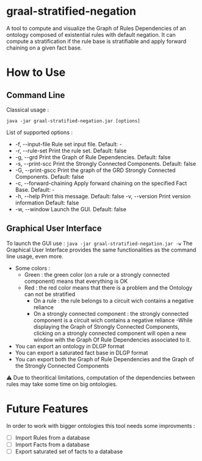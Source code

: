 # graal-stratified-negation
A tool to compute and visualize the Graph of Rules Dependencies of an ontology composed of existential rules with default negation. It can compute a stratification if the rule base is stratifiable and apply forward chaining on a given fact base.

# How to Use
## Command Line
Classical usage :

```java -jar graal-stratified-negation.jar [options]```

List of supported options : 
- -f, --input-file
 Rule set input file.
 Default: -
- -r, --rule-set
  Print the rule set.
  Default: false
- -g, --grd
 Print the Graph of Rule Dependencies.
 Default: false
- -s, --print-scc
  Print the Strongly Connected Components.
  Default: false
- -G, --print-gscc
  Print the graph of the GRD Strongly Connected Components.
  Default: false
- -c, --forward-chaining
 Apply forward chaining on the specified Fact Base.
 Default: -
- -h, --help
 Print this message.
 Default: false
  -v, --version
  Print version information
Default: false
- -w, --window
  Launch the GUI.
  Default: false
                
## Graphical User Interface
To launch the GUI use :
```java -jar graal-stratified-negation.jar -w```
The Graphical User Interface provides the same functionalities as the command line usage, even more.
- Some colors :
    * Green : the green color (on a rule or a strongly connected component) means that everything is OK
    * Red : the red color means that there is a problem and the Ontology can not be stratified
        - On a rule : the rule belongs to a circuit wich contains a negative reliance
        - On a strongly connected component : the strongly connected component is a circuit wich contains a negative reliance
-While displaying the Graph of Strongly Connected Components, clicking on a strongly connected component will open a new window with the Graph Of Rule Dependencies associated to it.
- You can export an ontology in DLGP format
- You can export a saturated fact base in DLGP format
- You can export both the Graph of Rule Dependencies and the Graph of the Strongly Connected Components

:warning: Due to theoritical limitations, computation of the dependencies between rules may take some time on big ontologies.

# Future Features
In order to work with bigger ontologies this tool needs some improvments :
- [ ] Import Rules from a database
- [ ] Import Facts from a database
- [ ] Export saturated set of facts to a database
